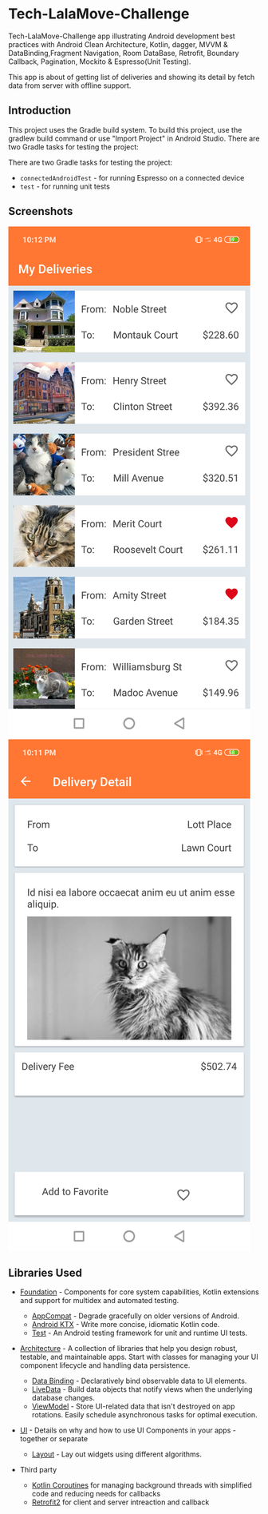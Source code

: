 # Tech-LalaMove-Challenge

Tech-LalaMove-Challenge app illustrating Android development best practices with Android Clean Architecture, Kotlin, dagger, MVVM & DataBinding,Fragment Navigation,
Room DataBase, Retrofit, Boundary Callback, Pagination, Mockito & Espresso(Unit Testing).

This app is about of getting list of deliveries and showing its detail by fetch data from server with offline support.

Introduction
------------
This project uses the Gradle build system. To build this project, use the gradlew build command or use "Import Project" in Android Studio.
There are two Gradle tasks for testing the project:

There are two Gradle tasks for testing the project:
* `connectedAndroidTest` - for running Espresso on a connected device
* `test` - for running unit tests

Screenshots
-----------
![List of Deliveries](images/screenshottwo.png "A list of deliveries")
![Detail of article](images/screenshotone.png "Detail of article")


Libraries Used
--------------
* [Foundation][0] - Components for core system capabilities, Kotlin extensions and support for
  multidex and automated testing.
  * [AppCompat][1] - Degrade gracefully on older versions of Android.
  * [Android KTX][2] - Write more concise, idiomatic Kotlin code.
  * [Test][4] - An Android testing framework for unit and runtime UI tests.
  
* [Architecture][10] - A collection of libraries that help you design robust, testable, and
  maintainable apps. Start with classes for managing your UI component lifecycle and handling data
  persistence.
  * [Data Binding][11] - Declaratively bind observable data to UI elements.
  * [LiveData][13] - Build data objects that notify views when the underlying database changes.
  * [ViewModel][17] - Store UI-related data that isn't destroyed on app rotations. Easily schedule
     asynchronous tasks for optimal execution.
* [UI][30] - Details on why and how to use UI Components in your apps - together or separate
  * [Layout][35] - Lay out widgets using different algorithms.
* Third party
  * [Kotlin Coroutines][91] for managing background threads with simplified code and reducing needs for callbacks
  * [Retrofit2][92] for client and server intreaction and callback
  
[0]: https://developer.android.com/jetpack/components
[1]: https://developer.android.com/topic/libraries/support-library/packages#v7-appcompat
[2]: https://developer.android.com/kotlin/ktx
[4]: https://developer.android.com/training/testing/
[10]: https://developer.android.com/jetpack/arch/
[11]: https://developer.android.com/topic/libraries/data-binding/
[13]: https://developer.android.com/topic/libraries/architecture/livedata
[17]: https://developer.android.com/topic/libraries/architecture/viewmodel
[30]: https://developer.android.com/guide/topics/ui
[35]: https://developer.android.com/guide/topics/ui/declaring-layout
[91]: https://kotlinlang.org/docs/reference/coroutines-overview.html
[92]: https://square.github.io/retrofit/#introduction
